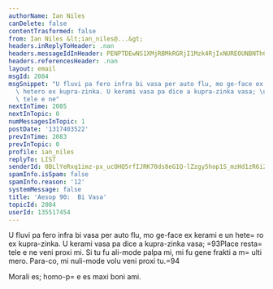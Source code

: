 ```yaml
---
authorName: Ian Niles
canDelete: false
contentTrasformed: false
from: Ian Niles &lt;ian_niles@...&gt;
headers.inReplyToHeader: .nan
headers.messageIdInHeader: PENPTDEwNS1XMjRBMkRGRjI1Mzk4RjIxNUREOUNBNThCRjcwQHBoeC5nYmw+
headers.referencesHeader: .nan
layout: email
msgId: 2084
msgSnippet: "U fluvi pa fero infra bi vasa per auto flu, mo ge-face ex kerami e un\
  \ hetero ex kupra-zinka. U kerami vasa pa dice a kupra-zinka vasa; \u201CPlace resta\
  \ tele e ne"
nextInTime: 2085
nextInTopic: 0
numMessagesInTopic: 1
postDate: '1317403522'
prevInTime: 2083
prevInTopic: 0
profile: ian_niles
replyTo: LIST
senderId: 0BLlYeRxq1imz-px_ucOHQ5rfIJRK70ds8eG1Q-lZzgy5hop1S_mzHd1zR6i21u-e5YQnG5MCaoIL10FbDCZXaHAAUFKO9Dz
spamInfo.isSpam: false
spamInfo.reason: '12'
systemMessage: false
title: 'Aesop 90:  Bi Vasa'
topicId: 2084
userId: 135517454
---
```



U fluvi pa fero infra bi vasa per auto flu, mo ge-face ex kerami e un hete=
ro ex kupra-zinka. U kerami vasa pa dice a kupra-zinka vasa; =93Place resta=
 tele e ne veni proxi mi. Si tu fu ali-mode palpa mi, mi fu gene frakti a m=
ulti mero. Para-co, mi nuli-mode volu veni proxi tu.=94


Morali es; homo-p=
e es maxi boni ami. 		 	   		  
